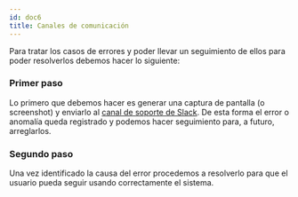 ```yaml
---
id: doc6
title: Canales de comunicación
---
```


Para tratar los casos de errores y poder llevar un seguimiento de ellos para poder resolverlos debemos hacer lo siguiente:

### Primer paso

Lo primero que debemos hacer es generar una captura de pantalla (o screenshot) y enviarlo al [canal de soporte de Slack](doc3.md). De esta forma el error o anomalía queda registrado y podemos hacer seguimiento para, a futuro, arreglarlos.

### Segundo paso

Una vez identificado la causa del error procedemos a resolverlo para que el usuario pueda seguir usando correctamente el sistema.
